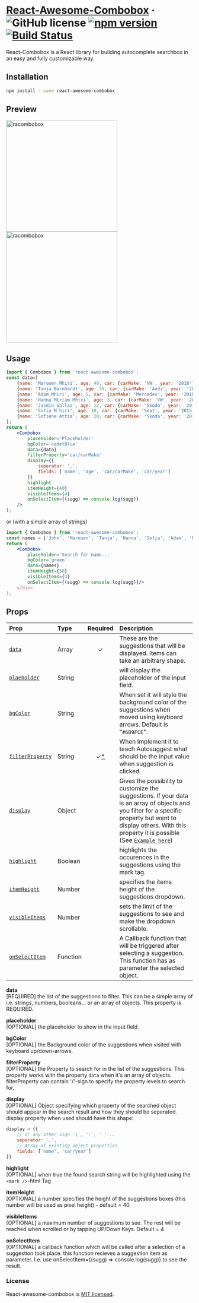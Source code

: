 # [React-Awesome-Combobox](https://www.npmjs.com/package/react-awesome-combobox) &middot; ![GitHub license](https://img.shields.io/badge/license-MIT-blue.svg) [![npm version](https://img.shields.io/npm/v/react-awesome-combobox.svg?style=flat)](https://www.npmjs.com/package/react-awesome-combobox) [![Build Status](https://travis-ci.com/Marujah/React-Combobox.svg?branch=master)](https://travis-ci.com/Marujah/React-Combobox)

React-Combobox is a React library for building autocomplete searchbox in an easy and fully customizable way.

## Installation

``` bash
npm install --save react-awesome-combobox
```

## Preview

<img src="https://s3-us-west-2.amazonaws.com/s.cdpn.io/1014830/react-awesome-combobox-2.png" width="300px" alt="racombobox">
<img src="https://s3-us-west-2.amazonaws.com/s.cdpn.io/1014830/react-awesome-combobox-1.png" width="300px" alt="racombobox">

## Usage

``` jsx
import { Combobox } from 'react-awesome-combobox';
const data=[
    {name: 'Marouen Mhiri', age: 40, car: {carMake: 'VW', year: '2018'}},
    {name: 'Tanja Bernhardt', age: 35, car: {carMake: 'Audi', year: '2017'}},
    {name: 'Adam Mhiri', age: 5, car: {carMake: 'Mercedes', year: '2018'}},
    {name: 'Hanna Miriam Mhiri', age: 3, car: {carMake: 'VW', year: '2016'}},
    {name: 'Jasmin Gallas', age: 12, car: {carMake: 'Skoda', year: '2018'}},
    {name: 'Sofia M`hiri', age: 10, car: {carMake: 'Seat', year: '2015'}},
    {name: 'Sofiene Attia', age: 20, car: {carMake: 'Skoda', year: '2018'}},
];
return (
    <Combobox
        placeholder='Placeholder'
        bgColor='cadetBlue'
        data={data}
        filterProperty='car/carMake'
        display={{
            seperator: ',',
            fields: ['name', 'age', 'car/carMake', 'car/year']
        }}
        highlight
        itemHeight={40}
        visibleItems={4}
        onSelectItem={(sugg) => console.log(sugg)}
    />
);
```

or (with a simple array of strings)

``` jsx
import { Combobox } from 'react-awesome-combobox';
const names = ['John', 'Marouen', 'Tanja', 'Hanna', 'Sofia', 'Adam', 'Rafif'];
return (
    <Combobox
        placeholder='Search for name...'
        bgColor='green'
        data={names}
        itemHeight={50}
        visibleItems={3}
        onSelectItem={(sugg) => console.log(sugg)}/>
    </div>
);
```


## Props

| Prop | Type | Required | Description |
| :--- | :--- | :---: | :--- |
| [`data`](#combobox-prop-data) | Array | ✓ | These are the suggestions that will be displayed. Items can take an arbitrary shape. |
| [`plaeholder`](#combobox-prop-placeholder) | String | | will display the placeholder of the input field. |
| [`bgColor`](#combobox-prop-bgcolor) | String | | When set it will style the background color of the suggestions when moved using keyboard arrows. Default is "`#6B9FCE`". |
| [`filterProperty`](#combobox-prop-filterProperty) | String | ✓[*](#combobox-prop-filterProperty) | When Implement it to teach Autosuggest what should be the input value when suggestion is clicked. |
| [`display`](#combobox-prop-display) | Object | | Gives the possibility to customize the suggestions. If your data is an array of objects and you filter for a specific property but want to display others. With this property it is possible (See [`Example here`](#combobox-prop-display)) |
| [`highlight`](#combobox-prop-highlight) | Boolean | | highlights the occurences in the suggestions using the mark tag. |
| [`itemHeight`](#combobox-prop-itemHeight) | Number | | specifies the items height of the suggestions dropdown. |
| [`visibleItems`](#combobox-prop-visibleItems) | Number | | sets the limit of the suggestions to see and make the dropdown scrollable. |
| [`onSelectItem`](#combobox-prop-onSelectItem) | Function | | A Callback function that will be triggered after selecting a suggestion. This function has as parameter the selected object.

**<a name="combobox-prop-data">data</a>**<br/>
[REQUIRED] the list of the suggestions to filter. This can be a simple array of i.e. strings, numbers, booleans... or an array of objects.
This property is REQUIRED.

**<a name="combobox-prop-placeholder">placeholder</a>**<br>
[OPTIONAL] the placeholder to show in the input field.

**<a name="combobox-prop-bgcolor">bgColor</a>**<br>
[OPTIONAL] the Background color of the suggestions when visited with keyboard up/down-arrows.

**<a name="combobox-prop-filterProperty">filterProperty</a>**<br>
[OPTIONAL] the Property to search for in the list of the suggestions. This property works with the property `data` when it's an array of objects.<br/>
filterProperty can contain '/'-sign to specify the property levels to search for.

**<a name="combobox-prop-display">display</a>**<br>
[OPTIONAL] Object specifying which property of the searched object should appear in the search result and how they should be seperated.<br/>
display property when used should have this shape:
```jsx
display = {{
    // or any other sign '|', ':', ' '...
    seperator: ',', 
    // Array of existing object properties
    fields: ['name', 'car/year'] 
}}
```

**<a name="combobox-prop-highlight">highlight</a>**<br>
[OPTIONAL] when true the found search string will be highlighted using the `<mark />`-html Tag

**<a name="combobox-prop-itemHeight">itemHeight</a>**<br>
[OPTIONAL] a number specifies the height of the suggestions boxes (this number will be used as pixel height) - default = 40

**<a name="combobox-prop-visibleItems">visibleItems</a>**<br>
[OPTIONAL] a maximum number of suggestions to see. The rest will be reached when scrolled or by tapping UP/Down Keys. Default = 4

**<a name="combobox-prop-onSelectItem">onSelectItem</a>**<br>
[OPTIONAL] a callback function which will be called after a selection of a suggestion took place. this function recieves a suggestion item as parameter. I.e. use onSelectItem={(sugg) => console.log(sugg)} to see the result.

### License

React-awesome-combobox is [MIT licensed](./LICENSE).

